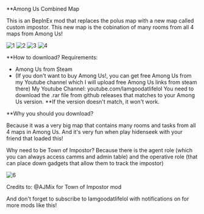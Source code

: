 **Among Us Combined Map

This is an BepInEx mod that replaces the polus map with a new map called custom impostor.
This new map is the cobination of many rooms from all 4 maps from Among Us!

![1](https://user-images.githubusercontent.com/84431885/118767894-8593bb00-b8a8-11eb-9ed5-97c58411e6a6.png)
![2](https://user-images.githubusercontent.com/84431885/118768038-b5db5980-b8a8-11eb-94b4-2ebdb0f6dba2.png)
![3](https://user-images.githubusercontent.com/84431885/118768115-d2779180-b8a8-11eb-9e50-a0e62f7d71a0.png)
![4](https://user-images.githubusercontent.com/84431885/118768119-d4415500-b8a8-11eb-992f-8a29968b1f78.png)

**How to download?
Requirements:
- Among Us from Steam
- (If you don't want to buy Among Us!, you can get free Among Us from my Youtube channel which I will upload free Among Us links from steam there)
My Youtube Channel: youtube.com/Iamgoodatlifelol
You need to download the .rar file from github releases that matches to your Among Us version.
**If the version doesn't match, it won't work.

**Why you should you download?

Because it was a very big map that contains many rooms and tasks from all 4 maps in Among Us.
And it's very fun when play hidenseek with your friend that loaded this!

Why need to be Town of Impostor?
Because there is the agent role (which you can always access camms and admin table)
and the operative role (that can place down gadgets that allow them to track the impostor)

![6](https://user-images.githubusercontent.com/84431885/118769482-67c75580-b8aa-11eb-8069-147195b7d81d.png)

Credits to: @AJMix for Town of Impostor mod

And don't forget to subscribe to Iamgoodatlifelol with notifications on for more mods like this!
